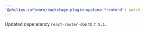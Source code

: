 ```yaml
---
'@philips-software/backstage-plugin-upptime-frontend': patch
---
```


Updated dependency `react-router-dom` to `7.5.1`.
